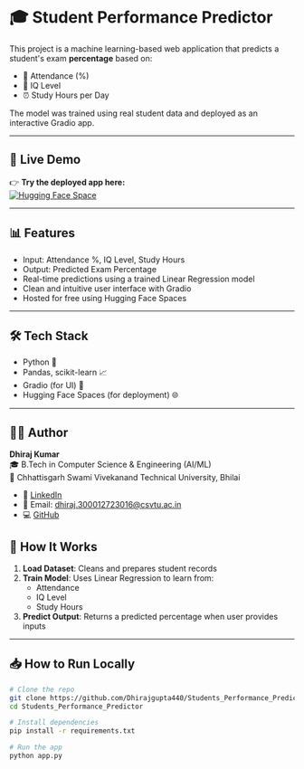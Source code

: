 # 🎓 Student Performance Predictor

This project is a machine learning-based web application that predicts a student's exam **percentage** based on:
- 📌 Attendance (%)
- 🧠 IQ Level
- ⏰ Study Hours per Day

The model was trained using real student data and deployed as an interactive Gradio app.

---

## 🚀 Live Demo

👉 **Try the deployed app here:**  
[![Hugging Face Space](https://img.shields.io/badge/Gradio-Live-green?logo=HuggingFace)](https://huggingface.co/spaces/Dhirajgupta440/Students_Performance_Predictor)

---

## 📊 Features

- Input: Attendance %, IQ Level, Study Hours
- Output: Predicted Exam Percentage
- Real-time predictions using a trained Linear Regression model
- Clean and intuitive user interface with Gradio
- Hosted for free using Hugging Face Spaces

---

## 🛠️ Tech Stack

- Python 🐍
- Pandas, scikit-learn 📈
- Gradio (for UI) 🎨
- Hugging Face Spaces (for deployment) 🌐

---
## 👨‍💻 Author

**Dhiraj Kumar**  
🎓 B.Tech in Computer Science & Engineering (AI/ML)  
📍 Chhattisgarh Swami Vivekanand Technical University, Bhilai  

- 🔗 [LinkedIn](https://www.linkedin.com/in/dhiraj-kumar-93a17a308/)
- 📧 Email: dhiraj.300012723016@csvtu.ac.in
- 💻 [GitHub](https://github.com/Dhirajgupta440)

## 🧪 How It Works

1. **Load Dataset**: Cleans and prepares student records
2. **Train Model**: Uses Linear Regression to learn from:
   - Attendance
   - IQ Level
   - Study Hours
3. **Predict Output**: Returns a predicted percentage when user provides inputs

---

## 📥 How to Run Locally

```bash
# Clone the repo
git clone https://github.com/Dhirajgupta440/Students_Performance_Predictor.git
cd Students_Performance_Predictor

# Install dependencies
pip install -r requirements.txt

# Run the app
python app.py



